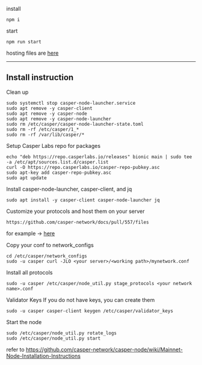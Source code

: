 install
```
npm i
```

start

```
npm run start
```


hosting files are [here](public)

---
## Install instruction

Clean up

```
sudo systemctl stop casper-node-launcher.service
sudo apt remove -y casper-client
sudo apt remove -y casper-node
sudo apt remove -y casper-node-launcher
sudo rm /etc/casper/casper-node-launcher-state.toml
sudo rm -rf /etc/casper/1_*
sudo rm -rf /var/lib/casper/*
```

Setup Casper Labs repo for packages

```
echo "deb https://repo.casperlabs.io/releases" bionic main | sudo tee -a /etc/apt/sources.list.d/casper.list
curl -O https://repo.casperlabs.io/casper-repo-pubkey.asc
sudo apt-key add casper-repo-pubkey.asc
sudo apt update
```

Install casper-node-launcher, casper-client, and jq

```
sudo apt install -y casper-client casper-node-launcher jq
```

Customize your protocols and host them on your server

```
https://github.com/casper-network/docs/pull/557/files
```
for example -> [here](public)

Copy your conf to network_configs

```
cd /etc/casper/network_configs
sudo -u casper curl -JLO <your server>/<working path>/mynetwork.conf
```

Install all protocols
```
sudo -u casper /etc/casper/node_util.py stage_protocols <your network name>.conf
```


Validator Keys
If you do not have keys, you can create them

```
sudo -u casper casper-client keygen /etc/casper/validator_keys
```

Start the node

```
sudo /etc/casper/node_util.py rotate_logs
sudo /etc/casper/node_util.py start
```


refer to 
https://github.com/casper-network/casper-node/wiki/Mainnet-Node-Installation-Instructions